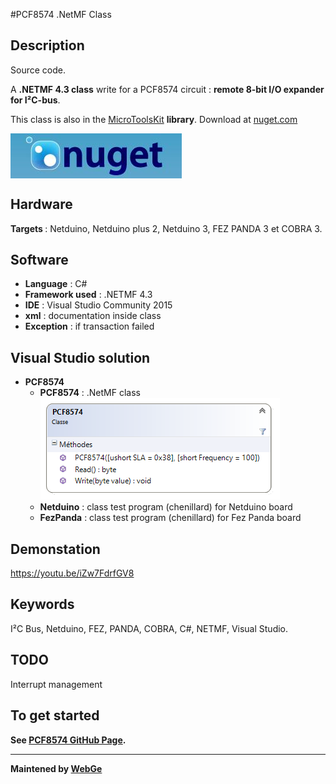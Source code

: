 #PCF8574 .NetMF Class

<strong>Description</strong>
-------------------------------------
Source code.

A <strong>.NETMF 4.3 class</strong> write for a PCF8574 circuit : <strong>remote 8-bit I/O expander for I²C-bus</strong>. 

This class is also in the <a href="https://www.nuget.org/packages/WEBGE.Microtoolskit/" target="_blank">MicroToolsKit</a> <strong>library</strong>. Download at <a href="https://www.nuget.org" target="_blank">nuget.com</a>

 <img src="img/nuget.JPG" align="center" />

<strong>Hardware</strong>
---------------------
<strong> Targets </strong>: Netduino, Netduino plus 2, Netduino 3, FEZ PANDA 3 et COBRA 3.

<strong>Software</strong>
---------------------
<ul>
<li><strong>Language</strong> : C#</li>
<li><strong>Framework used</strong> : .NETMF 4.3</li>
<li><strong>IDE</strong> : Visual Studio Community 2015</li>
<li><strong>xml</strong> : documentation inside class </li> 
<li><strong>Exception</strong> : if transaction failed</li>
</ul>

<strong> Visual Studio solution</strong>
-------------------------------------
<ul>
<li><strong>PCF8574</strong>
<ul>
<li><strong>PCF8574</strong> : .NetMF class</li>
<img src="img/pcf8574.png" />
<li><strong>Netduino</strong> : class test program (chenillard) for Netduino board</li>
<li><strong>FezPanda</strong> : class test program (chenillard) for Fez Panda board</li>
</ul>
</li>
</ul>

<strong>Demonstation</strong>
-------------------
https://youtu.be/iZw7FdrfGV8

<strong>Keywords</strong>
----------------------------
I²C Bus, Netduino, FEZ, PANDA, COBRA, C#, NETMF, Visual Studio.

<strong>TODO</strong>
-------------------
Interrupt management

<strong>To get started<strong>
--------------------
See <a href="http://webge.github.io/PCF8574/" target="_blank">PCF8574 GitHub Page</a>.
<hr>

<strong>Maintened by<strong> <a href="mailto:philippemariano@gmail.com">WebGe</a>

